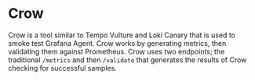 # Crow

Crow is a tool similar to Tempo Vulture and Loki Canary that is used to smoke test Grafana Agent. Crow works by generating metrics, then validating them against Prometheus. Crow uses two endpoints; the traditional `/metrics` and then `/validate` that generates the results of Crow checking for successful samples. 
 



